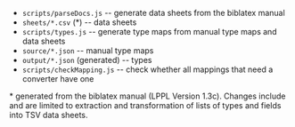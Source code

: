   - `scripts/parseDocs.js` -- generate data sheets from the biblatex manual
  - `sheets/*.csv` (\*) -- data sheets
  - `scripts/types.js` -- generate type maps from manual type maps and data sheets
  - `source/*.json` -- manual type maps
  - `output/*.json` (generated) -- types
  - `scripts/checkMapping.js` -- check whether all mappings that need a converter have one

\* generated from the biblatex manual (LPPL Version 1.3c). Changes include and are limited to extraction and transformation of lists of types and fields into TSV data sheets.
